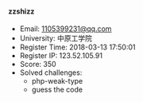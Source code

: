 #### zzshizz  

* Email: 1105399231@qq.com  
* University: 中原工学院  
* Register Time: 2018-03-13 17:50:01  
* Register IP: 123.52.105.91  
* Score: 350  
* Solved challenges: 
  * php-weak-type  
  * guess the code  
